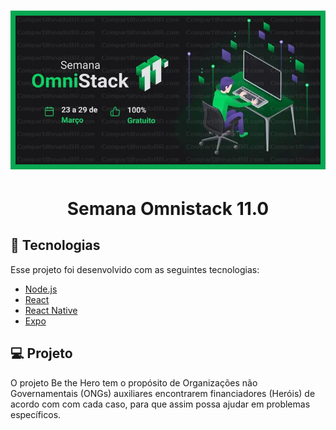 <h1 align="center">
    <img alt="Be-the-Hero" title="#BeTheHero" src=".github/omnistack11.jpg" width="700px" />
</h1>
<h1 align="center">Semana Omnistack 11.0</h1>

## 🚀 Tecnologias

Esse projeto foi desenvolvido com as seguintes tecnologias:

- [Node.js](https://nodejs.org/en/)
- [React](https://reactjs.org)
- [React Native](https://facebook.github.io/react-native/)
- [Expo](https://expo.io/)

## 💻 Projeto

O projeto Be the Hero tem o propósito de  Organizações não Governamentais (ONGs) auxiliares encontrarem financiadores (Heróis) de acordo com com cada caso, para que assim possa ajudar em problemas específicos.
